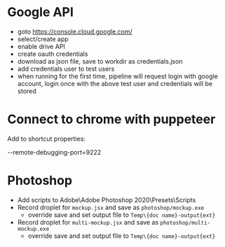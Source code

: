 # Google API

- goto https://console.cloud.google.com/
- select/create app
- enable drive API
- create oauth credentials
- download as json file, save to workdir as credentials.json
- add credentials user to test users
- when running for the first time, pipeline will request login with google account, login once with the above test user and credentials will be stored

# Connect to chrome with puppeteer

Add to shortcut properties:

--remote-debugging-port=9222

# Photoshop

- Add scripts to Adobe\Adobe Photoshop 2020\Presets\Scripts
- Record droplet for `mockup.jsx` and save as `photoshop/mockup.exe`
  - override save and set output file to `Temp\{doc name}-output{ext}`
- Record droplet for `multi-mockup.jsx` and save as `photoshop/multi-mockup.exe`
  - override save and set output file to `Temp\{doc name}-output{ext}`
